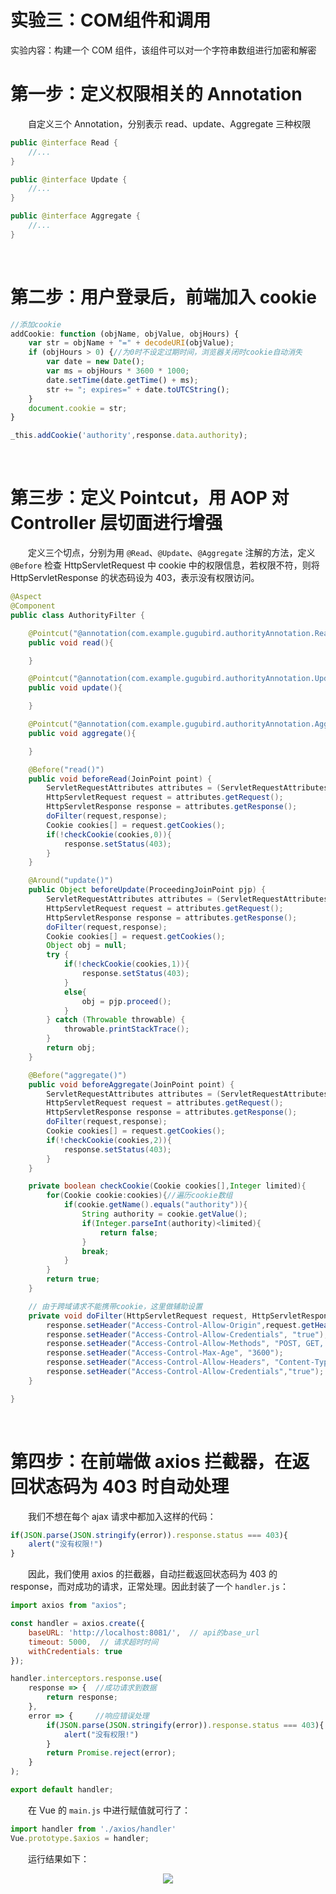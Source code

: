 # 实验三：COM组件和调用

实验内容：构建一个 COM 组件，该组件可以对一个字符串数组进行加密和解密

# 第一步：定义权限相关的 Annotation
　　自定义三个 Annotation，分别表示 read、update、Aggregate 三种权限
```java
public @interface Read {
    //...
}
```  
```java
public @interface Update {
    //...
}
```
```java
public @interface Aggregate {
    //...
}
```

<br>

# 第二步：用户登录后，前端加入 cookie
```javascript
//添加cookie
addCookie: function (objName, objValue, objHours) {
    var str = objName + "=" + decodeURI(objValue);
    if (objHours > 0) {//为0时不设定过期时间，浏览器关闭时cookie自动消失
        var date = new Date();
        var ms = objHours * 3600 * 1000;
        date.setTime(date.getTime() + ms);
        str += "; expires=" + date.toUTCString();
    }
    document.cookie = str;
}

_this.addCookie('authority',response.data.authority);
```

<br>

# 第三步：定义 Pointcut，用 AOP 对 Controller 层切面进行增强
　　定义三个切点，分别为用 `@Read`、`@Update`、`@Aggregate` 注解的方法，定义 `@Before` 检查 HttpServletRequest 中 cookie 中的权限信息，若权限不符，则将 HttpServletResponse 的状态码设为 403，表示没有权限访问。
```java
@Aspect
@Component
public class AuthorityFilter {

    @Pointcut("@annotation(com.example.gugubird.authorityAnnotation.Read)")
    public void read(){

    }

    @Pointcut("@annotation(com.example.gugubird.authorityAnnotation.Update)")
    public void update(){

    }

    @Pointcut("@annotation(com.example.gugubird.authorityAnnotation.Aggregate)")
    public void aggregate(){

    }

    @Before("read()")
    public void beforeRead(JoinPoint point) {
        ServletRequestAttributes attributes = (ServletRequestAttributes) RequestContextHolder.getRequestAttributes();
        HttpServletRequest request = attributes.getRequest();
        HttpServletResponse response = attributes.getResponse();
        doFilter(request,response);
        Cookie cookies[] = request.getCookies();
        if(!checkCookie(cookies,0)){
            response.setStatus(403);
        }
    }

    @Around("update()")
    public Object beforeUpdate(ProceedingJoinPoint pjp) {
        ServletRequestAttributes attributes = (ServletRequestAttributes) RequestContextHolder.getRequestAttributes();
        HttpServletRequest request = attributes.getRequest();
        HttpServletResponse response = attributes.getResponse();
        doFilter(request,response);
        Cookie cookies[] = request.getCookies();
        Object obj = null;
        try {
            if(!checkCookie(cookies,1)){
                response.setStatus(403);
            }
            else{
                obj = pjp.proceed();
            }
        } catch (Throwable throwable) {
            throwable.printStackTrace();
        }
        return obj;
    }

    @Before("aggregate()")
    public void beforeAggregate(JoinPoint point) {
        ServletRequestAttributes attributes = (ServletRequestAttributes) RequestContextHolder.getRequestAttributes();
        HttpServletRequest request = attributes.getRequest();
        HttpServletResponse response = attributes.getResponse();
        doFilter(request,response);
        Cookie cookies[] = request.getCookies();
        if(!checkCookie(cookies,2)){
            response.setStatus(403);
        }
    }

    private boolean checkCookie(Cookie cookies[],Integer limited){
        for(Cookie cookie:cookies){//遍历cookie数组
            if(cookie.getName().equals("authority")){
                String authority = cookie.getValue();
                if(Integer.parseInt(authority)<limited){
                    return false;
                }
                break;
            }
        }
        return true;
    }

    // 由于跨域请求不能携带cookie，这里做辅助设置
    private void doFilter(HttpServletRequest request, HttpServletResponse response) {
        response.setHeader("Access-Control-Allow-Origin",request.getHeader("Origin"));
        response.setHeader("Access-Control-Allow-Credentials", "true");
        response.setHeader("Access-Control-Allow-Methods", "POST, GET, OPTIONS, DELETE,PUT,PATCH");
        response.setHeader("Access-Control-Max-Age", "3600");
        response.setHeader("Access-Control-Allow-Headers", "Content-Type,XFILENAME,XFILECATEGORY,XFILESIZE");
        response.setHeader("Access-Control-Allow-Credentials","true");
    }

}
```
<br>

# 第四步：在前端做 axios 拦截器，在返回状态码为 403 时自动处理
　　我们不想在每个 ajax 请求中都加入这样的代码：
```javascript
if(JSON.parse(JSON.stringify(error)).response.status === 403){
    alert("没有权限!")
}
```
　　因此，我们使用 axios 的拦截器，自动拦截返回状态码为 403 的 response，而对成功的请求，正常处理。因此封装了一个 `handler.js`：
```javascript
import axios from "axios";

const handler = axios.create({
    baseURL: 'http://localhost:8081/',  // api的base_url
    timeout: 5000,  // 请求超时时间
    withCredentials: true
});

handler.interceptors.response.use(
    response => {  //成功请求到数据
        return response;
    },
    error => {     //响应错误处理
        if(JSON.parse(JSON.stringify(error)).response.status === 403){
            alert("没有权限!")
        }
        return Promise.reject(error);
    }
);

export default handler;
```
　　在 Vue 的 `main.js` 中进行赋值就可行了：
```javascript
import handler from './axios/handler'
Vue.prototype.$axios = handler;
```

　　运行结果如下：
 <div align="center">
  <img src="https://github.com/TanYJie/Technology-Stack/blob/master/中间件技术/实验三/image/运行结果.png"/>
</div>
 
